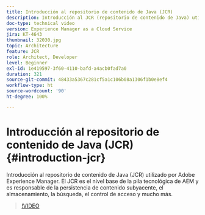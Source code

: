 ```yaml
---
title: Introducción al repositorio de contenido de Java (JCR)
description: Introducción al JCR (repositorio de contenido de Java) utilizado por Adobe Experience Manager. El JCR es el nivel base de la pila tecnológica de AEM y es responsable de la persistencia de contenido subyacente, el almacenamiento, la búsqueda, el control de acceso y mucho más.
doc-type: technical video
version: Experience Manager as a Cloud Service
jira: KT-4643
thumbnail: 32030.jpg
topic: Architecture
feature: JCR
role: Architect, Developer
level: Beginner
exl-id: 1e419597-3f60-4110-bafd-a4acb0fad7a0
duration: 321
source-git-commit: 48433a5367c281cf5a1c106b08a1306f1b0e8ef4
workflow-type: ht
source-wordcount: '90'
ht-degree: 100%

---
```


# Introducción al repositorio de contenido de Java (JCR) {#introduction-jcr}

Introducción al repositorio de contenido de Java (JCR) utilizado por Adobe Experience Manager. El JCR es el nivel base de la pila tecnológica de AEM y es responsable de la persistencia de contenido subyacente, el almacenamiento, la búsqueda, el control de acceso y mucho más.

>[!VIDEO](https://video.tv.adobe.com/v/36908?quality=12&learn=on&captions=spa)
